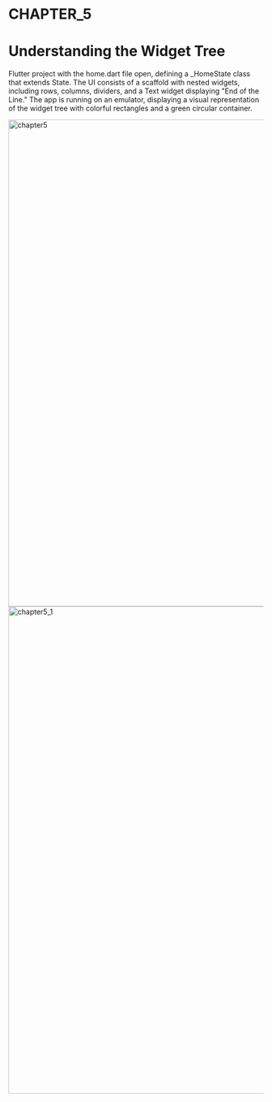 # CHAPTER_5
# Understanding the Widget Tree

 Flutter project with the home.dart file open, defining a _HomeState class that extends State<Home>. The UI consists of a scaffold with nested widgets, including rows, columns, dividers, and a Text widget displaying "End of the Line." The app is running on an emulator, displaying a visual representation of the widget tree with colorful rectangles and a green circular container.

 <img width="959" alt="chapter5" src="https://github.com/user-attachments/assets/aee451d1-3625-46a9-b0ea-670a9fd9dba4">
<img width="960" alt="chapter5_1" src="https://github.com/user-attachments/assets/c715064a-b874-4a1e-b5a8-d5b105468003">
